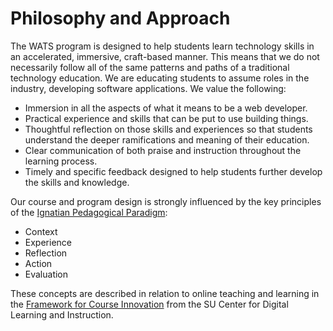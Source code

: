 # Philosophy and Approach

The WATS program is designed to help students learn technology skills in an accelerated, immersive, craft-based manner. This means that we do not necessarily follow all of the same patterns and paths of a traditional technology education. We are educating students to assume roles in the industry, developing software applications. We value the following:

* Immersion in all the aspects of what it means to be a web developer.
* Practical experience and skills that can be put to use building things.
* Thoughtful reflection on those skills and experiences so that students understand the deeper ramifications and meaning of their education.
* Clear communication of both praise and instruction throughout the learning process.
* Timely and specific feedback designed to help students further develop the skills and knowledge.

Our course and program design is strongly influenced by the key principles of the [Ignatian Pedagogical Paradigm](https://en.wikipedia.org/wiki/Ignatian_Pedagogical_Paradigm):

* Context
* Experience
* Reflection
* Action
* Evaluation

These concepts are described in relation to online teaching and learning in the [Framework for Course Innovation](http://cope.seattleu.edu/framework-for-course-innovation.html) from the SU Center for Digital Learning and Instruction.




